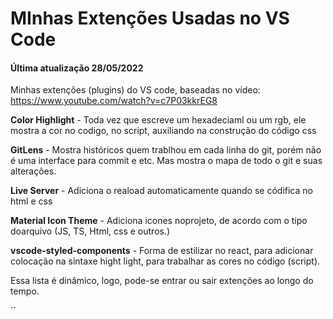 # MInhas Extenções Usadas no VS Code

<h4>Última atualização 28/05/2022</h4>



Minhas extenções (plugins) do VS code, baseadas no vídeo:  https://www.youtube.com/watch?v=c7P03kkrEG8



<b>Color Highlight</b> - Toda vez que escreve um hexadeciaml ou um rgb, ele mostra a cor no codigo, no script, auxiliando na construção do código css

<b>GitLens</b> - Mostra históricos quem trablhou em cada linha do git, porém não é uma interface para commit e etc. Mas mostra o mapa de todo o git e suas alterações.

<b>Live Server</b> - Adiciona o reaload automaticamente quando se códifica no html e css

<b>Material Icon Theme</b> - Adiciona icones noprojeto, de acordo com o tipo doarquivo (JS, TS, Html, css e outros.)

<b>vscode-styled-components</b> - Forma de estilizar no react, para adicionar colocação na sintaxe hight light, para trabalhar as cores no código (script).



Essa lista é dinâmico, logo, pode-se entrar ou sair extenções ao longo do tempo.



``
